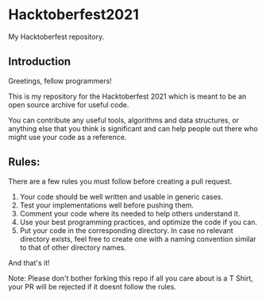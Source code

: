 # Hacktoberfest2021
My Hacktoberfest repository.

## Introduction

Greetings, fellow programmers!

This is my repository for the Hacktoberfest 2021 which is meant to be an open source archive for useful code.

You can contribute any useful tools, algorithms and data structures, or anything else that you think is significant and can help people out there who might use your code as a reference.

## Rules:

There are a few rules you must follow before creating a pull request.

1. Your code should be well written and usable in generic cases.
2. Test your implementations well before pushing them.
3. Comment your code where its needed to help others understand it. 
4. Use your best programming practices, and optimize the code if you can.
5. Put your code in the corresponding directory. In case no relevant directory exists, feel free to create one with a 
   naming convention similar to that of other directory names.

And that's it!

Note: Please don't bother forking this repo if all you care about is a T Shirt, your PR will be rejected if it doesnt follow the rules.

